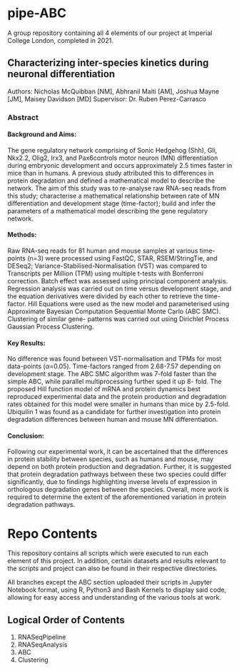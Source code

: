# pipe-ABC

A group repository containing all 4 elements of our project at Imperial College London, completed in 2021.

## Characterizing inter-species kinetics during neuronal differentiation

Authors: Nicholas McQuibban [NM], Abhranil Maiti [AM], Joshua Mayne [JM], Maisey Davidson [MD]
Supervisor: Dr. Ruben Perez-Carrasco

### Abstract

#### Background and Aims: 

The gene regulatory network comprising of Sonic Hedgehog (Shh), Gli, Nkx2.2, Olig2, Irx3, and Pax6controls motor neuron (MN) differentiation during embryonic development and occurs approximately 2.5 times faster in mice than in humans. A previous study attributed this to differences in protein degradation and defined a mathematical model to describe the network. The aim of this study was to re-analyse raw RNA-seq reads from this study; characterise a mathematical relationship between rate of MN differentiation and development stage (time-factor); build and infer the parameters of a mathematical model describing the gene regulatory network.

#### Methods: 

Raw RNA-seq reads for 81 human and mouse samples at various time-points (n=3) were processed using FastQC, STAR, RSEM/StringTie, and DESeq2; Variance-Stabilised-Normalisation (VST) was compared to Transcripts per Million (TPM) using multiple t-tests with Bonferroni correction. Batch effect was assessed using principal component analysis. Regression analysis was carried out on time versus development stage, and the equation derivatives were divided by each other to retrieve the time-factor. Hill Equations were used as the new model and parameterised using Approximate Bayesian Computation Sequential Monte Carlo (ABC SMC). Clustering of similar gene- patterns was carried out using Dirichlet Process Gaussian Process Clustering.

#### Key Results: 

No difference was found between VST-normalisation and TPMs for most data-points (α=0.05). Time-factors ranged from 2.68-7.57 depending on development stage. The ABC SMC algorithm was 7-fold faster than the simple ABC, while parallel multiprocessing further sped it up 8- fold. The proposed Hill function model of mRNA and protein dynamics best reproduced experimental data and the protein production and degradation rates obtained for this model were smaller in humans than mice by 2.5-fold. Ubiquilin 1 was found as a candidate for further investigation into protein degradation differences between human and mouse MN differentiation.

#### Conclusion: 

Following our experimental work, it can be ascertained that the differences in protein stability between species, such as humans and mouse, may depend on both protein production and degradation. Further, it is suggested that protein degradation pathways between these two species could differ significantly, due to findings highlighting inverse levels of expression in orthologous degradation genes between the species. Overall, more work is required to determine the extent of the aforementioned variation in protein degradation pathways.

# Repo Contents

This repository contains all scripts which were executed to run each element of this project. In addition, certain datasets and results relevant to the scripts and project can also be found in their respective directories.

All branches except the ABC section uploaded their scripts in Jupyter Notebook format, using R, Python3 and Bash Kernels to display said code, allowing for easy access and understanding of the various tools at work.

## Logical Order of Contents

1. RNASeqPipeline
2. RNASeqAnalysis
3. ABC
4. Clustering

